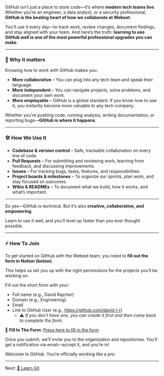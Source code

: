 GitHub isn’t just a place to store code—it’s where **modern tech teams live**. Whether you’re an engineer, a data analyst, or a security professional, **GitHub is the beating heart of how we collaborate at Webeet**.

You’ll use it every day—to track work, review changes, document findings, and stay aligned with your team. And here’s the truth: **learning to use GitHub well is one of the most powerful professional upgrades you can make**.

---

### 🚀 Why it matters

Knowing how to work with GitHub makes you:

- **More collaborative** – You can plug into any tech team and speak their language.
- **More independent** – You can navigate projects, solve problems, and document your own work.
- **More employable** – GitHub is a global standard. If you know how to use it, you instantly become more valuable to any tech company.

Whether you're pushing code, running analysis, writing documentation, or reporting bugs—**GitHub is where it happens**.

---

### 🛠️ How We Use It

- **Codebase & version control** – Safe, trackable collaboration on every line of code.
- **Pull Requests** – For submitting and reviewing work, learning from feedback, and discussing improvements.
- **Issues** – For tracking bugs, tasks, features, and responsibilities.
- **Project boards & milestones** – To organize our sprints, plan work, and stay focused on outcomes.
- **Wikis & READMEs** – To document what we build, how it works, and what’s important.

---

So yes—GitHub is technical. But it’s also **creative, collaborative, and empowering**.

Learn to use it well, and you'll level up faster than you ever thought possible.

---

### ⚡️ How To Join

To get started on GitHub with the Webeet team, you need to **fill out the form in Notion (below)**. 

This helps us set you up with the right permissions for the projects you’ll be working on.

Fill out the short form with your:
- Full name (e.g., David Rajcher)
- Domain (e.g., Engineering)
- Email
- Link to GitHub User (e.g., https://github.com/david-l-r)
    - ⚠️ *If you don’t have one, you can create it first and then come back to complete the form.*
 

📝 **Fill In The Form**: [Press here to fill in the form](https://webeet.notion.site/2034d699899c80caa00bed8b468b0536?pvs=105)

Once you submit, we’ll invite you to the organization and repositories. You’ll get a notification via email—accept it, and you’re in!

Welcome to GitHub. You’re officially working like a pro.

-----
Next: [🔀 Learn Git](https://github.com/webeet-io/_onboarding/blob/main/Day%201/9-%20%F0%9F%94%80%20Learn%20Git.md)
